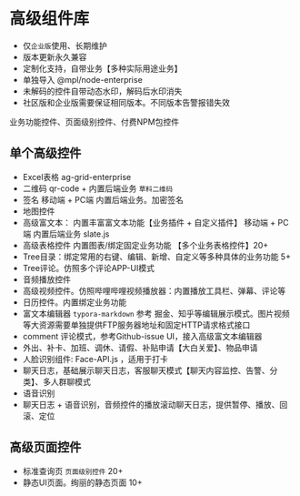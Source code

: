 # 高级组件库

- 仅`企业版`使用、长期维护
- 版本更新永久兼容
- 定制化支持，自带业务【多种实际用途业务】
- 单独导入 @mpl/node-enterprise
- 未解码的控件自带动态水印，解码后水印消失
- 社区版和企业版需要保证相同版本。不同版本告警报错失效

业务功能控件、页面级别控件、付费NPM包控件

## 单个高级控件

- Excel表格  ag-grid-enterprise
- 二维码 qr-code + 内置后端业务 `草料二维码`
- 签名 移动端 + PC端 内置后端业务。加密签名
- 地图控件
- 高级富文本： 内置丰富富文本功能【业务插件 + 自定义插件】  移动端 + PC端 内置后端业务 slate.js
- 高级表格控件 内置图表/绑定固定业务功能 【多个业务表格控件】20+
- Tree目录：绑定常用的右键、编辑、新增、自定义等多种具体的业务功能 5+
- Tree评论。仿照多个评论APP-UI模式
- 音频播放控件
- 高级视频控件。仿照哔哩哔哩视频播放器：内置播放工具栏、弹幕、评论等
- 日历控件。内置绑定业务功能
- 富文本编辑器 `typora-markdown` 参考 掘金、知乎等编辑展示模式。图片视频等大资源需要单独提供FTP服务器地址和固定HTTP请求格式接口
- comment 评论模式，参考Github-issue UI，接入高级富文本编辑器
- 外出、补卡、加班、调休、请假、补贴申请【大白关爱】、物品申请
- 人脸识别组件: Face-API.js ，适用于打卡
- 聊天日志，基础展示聊天日志，客服聊天模式【聊天内容监控、告警、分类】、多人群聊模式
- 语音识别
- 聊天日志 + 语音识别，音频控件的播放滚动聊天日志，提供暂停、播放、回滚、定位

## 高级页面控件

- 标准查询页 `页面级别控件` 20+
- 静态UI页面。绚丽的静态页面 10+